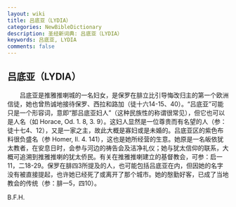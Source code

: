 ```yaml
---
layout: wiki
title: 吕底亚（LYDIA）
categories: NewBibleDictionary
description: 圣经新词典: 吕底亚（LYDIA）
keywords: 吕底亚, LYDIA
comments: false
---
```


## 吕底亚（LYDIA）

　　吕底亚是推雅推喇城的一名妇女，是保罗在腓立比引导悔改归主的第一个欧洲信徒，她也曾热诚地接待保罗、西拉和路加（徒十六14-15、40）。“吕底亚”可能只是一个形容词，意即“那吕底亚妇人”（这种民族性的称谓很常见），但它也可以是人名（如 Horace, Od. 1. 8, 3. 9）。这妇人显然是一位尊贵而有名望的人（参：徒十七4、12），又是一家之主，故此大概是寡妇或是未婚的。吕底亚区的紫色布料很负盛名（参 Homer, Il. 4. 141），这也是她所经营的生意。她原是一名皈依犹太教者，在安息日时，会参与河边的祷告会及洁净礼仪；她与犹太信仰的联系，大概可追溯到推雅推喇的犹太侨民。有关在推雅推喇建立的基督教会，可参：启一11，二18-29。保罗在腓四3所提及的人，也可能包括吕底亚在内，但因她的名字没有被直接提起，也许她已经死了或离开了那个城市。她的慇勤好客，已成了当地教会的传统（参：腓一5，四10）。

B.F.H.








